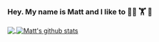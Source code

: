 ### Hey. My name is Matt and I like to 👨‍💻 🏋️ 🤔

<a href="https://github.com/mattthewong">
  <img align="center" src="https://github-readme-stats.vercel.app/api/top-langs/?username=mattthewong&theme=light&hide_langs_below=1" />
</a>
<a href="https://github.com/mattthewong">
 <img align="center" src="https://github-readme-stats.vercel.app/api?username=mattthewong&show_icons=true&theme=light&line_height=27" alt="Matt's github stats"/>
</a>
<!--
**mattthewong/mattthewong** is a ✨ _special_ ✨ repository because its `README.md` (this file) appears on your GitHub profile.

Here are some ideas to get you started:

- 🔭 I’m currently working on ...
- 🌱 I’m currently learning ...
- 👯 I’m looking to collaborate on ...
- 🤔 I’m looking for help with ...
- 💬 Ask me about ...
- 📫 How to reach me: ...
- 😄 Pronouns: ...
- ⚡ Fun fact: ...
-->
